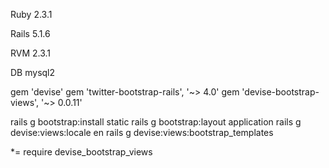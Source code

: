 Ruby 2.3.1

Rails 5.1.6

RVM 2.3.1

DB mysql2

gem 'devise'
gem 'twitter-bootstrap-rails', '~> 4.0'
gem 'devise-bootstrap-views', '~> 0.0.11'

rails g bootstrap:install static
rails g bootstrap:layout application
rails g devise:views:locale en
rails g devise:views:bootstrap_templates

*= require devise_bootstrap_views


